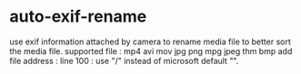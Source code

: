 # auto-exif-rename
use exif information attached by camera to rename media file to better sort the media file.
supported file : mp4 avi mov jpg png mpg jpeg thm bmp
add file address : line 100 : use "/" instead of microsoft default "\". 

